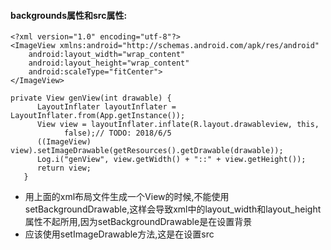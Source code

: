 #### backgrounds属性和src属性:
```
<?xml version="1.0" encoding="utf-8"?>
<ImageView xmlns:android="http://schemas.android.com/apk/res/android"
    android:layout_width="wrap_content"
    android:layout_height="wrap_content"
    android:scaleType="fitCenter">
</ImageView>

```
```
private View genView(int drawable) {
      LayoutInflater layoutInflater = LayoutInflater.from(App.getInstance());
      View view = layoutInflater.inflate(R.layout.drawableview, this,
            false);// TODO: 2018/6/5
      ((ImageView) view).setImageDrawable(getResources().getDrawable(drawable));
      Log.i("genView", view.getWidth() + "::" + view.getHeight());
      return view;
   }
```
- 用上面的xml布局文件生成一个View的时候,不能使用setBackgroundDrawable,这样会导致xml中的layout_width和layout_height属性不起所用,因为setBackgroundDrawable是在设置背景
- 应该使用setImageDrawable方法,这是在设置src
#### 